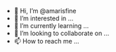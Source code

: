 - 👋 Hi, I’m @amarisfine
- 👀 I’m interested in ...
- 🌱 I’m currently learning ...
- 💞️ I’m looking to collaborate on ...
- 📫 How to reach me ...

<!---
amarisfine/amarisfine is a ✨ special ✨ repository because its `README.md` (this file) appears on your GitHub profile.
You can click the Preview link to take a look at your changes.
--->

